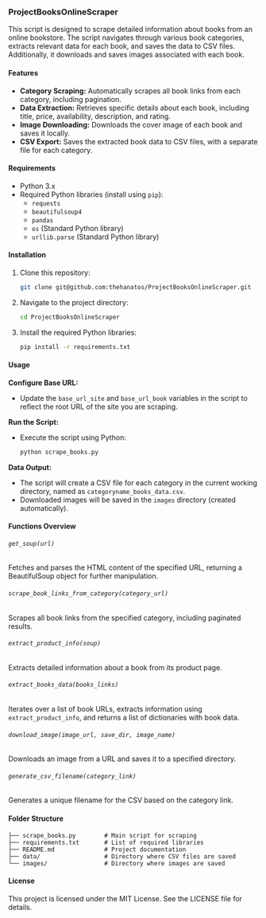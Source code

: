 ### ProjectBooksOnlineScraper

This script is designed to scrape detailed information about books from an online bookstore. The script navigates through various book categories, extracts relevant data for each book, and saves the data to CSV files. Additionally, it downloads and saves images associated with each book.

#### Features

- **Category Scraping:** Automatically scrapes all book links from each category, including pagination.
- **Data Extraction:** Retrieves specific details about each book, including title, price, availability, description, and rating.
- **Image Downloading:** Downloads the cover image of each book and saves it locally.
- **CSV Export:** Saves the extracted book data to CSV files, with a separate file for each category.

#### Requirements

- Python 3.x
- Required Python libraries (install using `pip`):
  - `requests`
  - `beautifulsoup4`
  - `pandas`
  - `os` (Standard Python library)
  - `urllib.parse` (Standard Python library)

#### Installation

1. Clone this repository:

   ```bash
   git clone git@github.com:thehanatos/ProjectBooksOnlineScraper.git
   ```

2. Navigate to the project directory:

   ```bash
   cd ProjectBooksOnlineScraper
   ```

3. Install the required Python libraries:

   ```bash
   pip install -r requirements.txt
   ```

#### Usage

**Configure Base URL:**

- Update the `base_url_site` and `base_url_book` variables in the script to reflect the root URL of the site you are scraping.

**Run the Script:**

- Execute the script using Python:

  ```bash
  python scrape_books.py
  ```

**Data Output:**

- The script will create a CSV file for each category in the current working directory, named as `categoryname_books_data.csv`.
- Downloaded images will be saved in the `images` directory (created automatically).

#### Functions Overview

###### `get_soup(url)`

Fetches and parses the HTML content of the specified URL, returning a BeautifulSoup object for further manipulation.

###### `scrape_book_links_from_category(category_url)`

Scrapes all book links from the specified category, including paginated results.

###### `extract_product_info(soup)`

Extracts detailed information about a book from its product page.

###### `extract_books_data(books_links)`

Iterates over a list of book URLs, extracts information using `extract_product_info`, and returns a list of dictionaries with book data.

###### `download_image(image_url, save_dir, image_name)`

Downloads an image from a URL and saves it to a specified directory.

###### `generate_csv_filename(category_link)`

Generates a unique filename for the CSV based on the category link.

#### Folder Structure

```
├── scrape_books.py        # Main script for scraping
├── requirements.txt       # List of required libraries
├── README.md              # Project documentation
├── data/                  # Directory where CSV files are saved
└── images/                # Directory where images are saved
```

#### License

This project is licensed under the MIT License. See the LICENSE file for details.